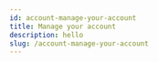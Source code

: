 ```yaml
---
id: account-manage-your-account
title: Manage your account
description: hello
slug: /account-manage-your-account
---
```

